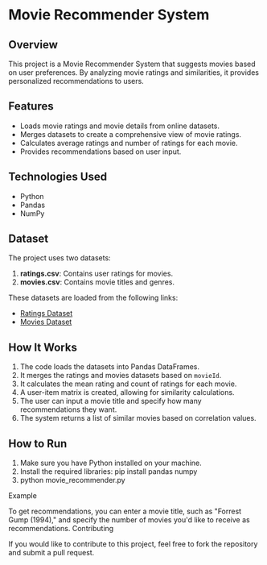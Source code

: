 # Movie Recommender System

## Overview
This project is a Movie Recommender System that suggests movies based on user preferences. By analyzing movie ratings and similarities, it provides personalized recommendations to users.

## Features
- Loads movie ratings and movie details from online datasets.
- Merges datasets to create a comprehensive view of movie ratings.
- Calculates average ratings and number of ratings for each movie.
- Provides recommendations based on user input.

## Technologies Used
- Python
- Pandas
- NumPy

## Dataset
The project uses two datasets:
1. **ratings.csv**: Contains user ratings for movies.
2. **movies.csv**: Contains movie titles and genres.

These datasets are loaded from the following links:
- [Ratings Dataset](https://raw.githubusercontent.com/kueyram/DSC630/main/Data/ratings.csv)
- [Movies Dataset](https://raw.githubusercontent.com/kueyram/DSC630/main/Data/movies.csv)

## How It Works
1. The code loads the datasets into Pandas DataFrames.
2. It merges the ratings and movies datasets based on `movieId`.
3. It calculates the mean rating and count of ratings for each movie.
4. A user-item matrix is created, allowing for similarity calculations.
5. The user can input a movie title and specify how many recommendations they want.
6. The system returns a list of similar movies based on correlation values.

## How to Run
1. Make sure you have Python installed on your machine.
2. Install the required libraries:
   pip install pandas numpy
3. python movie_recommender.py

Example

To get recommendations, you can enter a movie title, such as "Forrest Gump (1994)," and specify the number of movies you'd like to receive as recommendations.
Contributing

If you would like to contribute to this project, feel free to fork the repository and submit a pull request.
